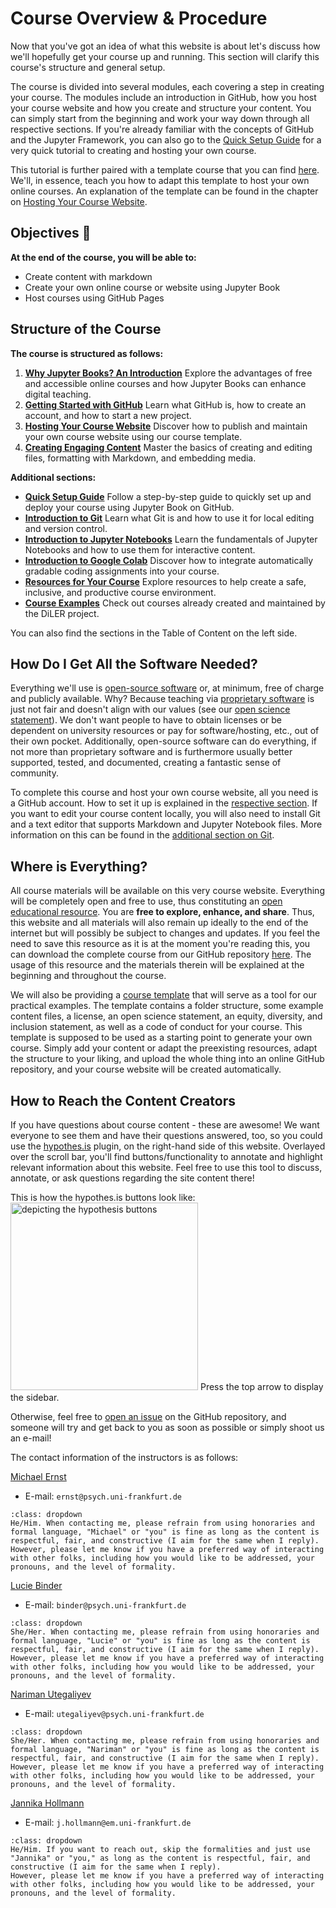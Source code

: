 # Course Overview & Procedure

Now that you've got an idea of what this website is about let's discuss how we'll hopefully get your course up and running. This section will clarify this course's structure and general setup.

The course is divided into several modules, each covering a step in creating your course. The modules include an introduction in GitHub, how you host your course website and how you create and structure your content. You can simply start from the beginning and work your way down through all respective sections. If you're already familiar with the concepts of GitHub and the Jupyter Framework, you can also go to the [Quick Setup Guide](https://diler-digitell.github.io/Jupyter-Book/quick_tutorial.html) for a very quick tutorial to creating and hosting your own course.

This tutorial is further paired with a template course that you can find [here](https://github.com/diler-digitell/course-template). We'll, in essence, teach you how to adapt this template to host your own online courses. An explanation of the template can be found in the chapter on [Hosting Your Course Website](https://diler-digitell.github.io/Jupyter-Book/content/host/intro).


## Objectives 📍

**At the end of the course, you will be able to:**

* Create content with markdown
* Create your own online course or website using Jupyter Book
* Host courses using GitHub Pages


## Structure of the Course

**The course is structured as follows:**

1) **[Why Jupyter Books? An Introduction](https://diler-digitell.github.io/Jupyter-Book/intro/whyjb)**
Explore the advantages of free and accessible online courses and how Jupyter Books can enhance digital teaching.
2) **[Getting Started with GitHub](https://diler-digitell.github.io/Jupyter-Book/content/github/intro)**
Learn what GitHub is, how to create an account, and how to start a new project.
3) **[Hosting Your Course Website](https://diler-digitell.github.io/Jupyter-Book/content/host/intro)**
Discover how to publish and maintain your own course website using our course template.
4) **[Creating Engaging Content](https://diler-digitell.github.io/Jupyter-Book/content/create/intro)**
Master the basics of creating and editing files, formatting with Markdown, and embedding media.

**Additional sections:** 
- **[Quick Setup Guide](https://diler-digitell.github.io/Jupyter-Book/content/additional/quick_tutorial)**
Follow a step-by-step guide to quickly set up and deploy your course using Jupyter Book on GitHub. 
- **[Introduction to Git](https://diler-digitell.github.io/Jupyter-Book/content/additional/git/intro)**
Learn what Git is and how to use it for local editing and version control.
- **[Introduction to Jupyter Notebooks](https://diler-digitell.github.io/Jupyter-Book/content/additional/jupyter_notebooks)**
Learn the fundamentals of Jupyter Notebooks and how to use them for interactive content.
- **[Introduction to Google Colab](https://diler-digitell.github.io/Jupyter-Book/content/additional/colab)**
Discover how to integrate automatically gradable coding assignments into your course.
- **[Resources for Your Course](https://diler-digitell.github.io/Jupyter-Book/resources/info)**
Explore resources to help create a safe, inclusive, and productive course environment. 
- **[Course Examples](https://diler-digitell.github.io/Jupyter-Book/resources/demo)**
Check out courses already created and maintained by the DiLER project.

You can also find the sections in the Table of Content on the left side. 


## How Do I Get All the Software Needed?

Everything we'll use is [open-source software](https://en.wikipedia.org/wiki/Open-source_software) or, at minimum, free of charge and publicly available. Why? Because teaching via [proprietary software](https://en.wikipedia.org/wiki/Proprietary_software) is just not fair and doesn't align with our values (see our [open science statement](https://diler-digitell.github.io/Jupyter-Book/resources/open_science.html)). We don't want people to have to obtain licenses or be dependent on university resources or pay for software/hosting, etc., out of their own pocket. Additionally, open-source software can do everything, if not more than proprietary software and is furthermore usually better supported, tested, and documented, creating a fantastic sense of community. 

To complete this course and host your own course website, all you need is a GitHub account. How to set it up is explained in the [respective section](https://github.com/diler-digitell/content/github/account). If you want to edit your course content locally, you will also need to install Git and a text editor that supports Markdown and Jupyter Notebook files. More information on this can be found in the [additional section on Git](https://diler-digitell.github.io/Jupyter-Book/content/additional/git/intro).


## Where is Everything?

All course materials will be available on this very course website. Everything will be completely open and free to use, thus constituting an [open educational resource](https://en.wikipedia.org/wiki/Open_educational_resources). You are **free to explore, enhance, and share**. Thus, this website and all materials will also remain up ideally to the end of the internet but will possibly be subject to changes and updates. If you feel the need to save this resource as it is at the moment you're reading this, you can download the complete course from our GitHub repository [here](https://github.com/DiLER-Digitell/Jupyter-Book). The usage of this resource and the materials therein will be explained at the beginning and throughout the course.

We will also be providing a [course template](https://github.com/diler-digitell/course-template) that will serve as a tool for our practical examples. The template contains a folder structure, some example content files, a license, an open science statement, an equity, diversity, and inclusion statement, as well as a code of conduct for your course.
This template is supposed to be used as a starting point to generate your own course. Simply add your content or adapt the preexisting resources, adapt the structure to your liking, and upload the whole thing into an online GitHub repository, and your course website will be created automatically.


## How to Reach the Content Creators

If you have questions about course content - these are awesome! We want everyone to see them and have their questions answered, too, so you could use the [hypothes.is](https://web.hypothes.is/) plugin, on the right-hand side of this website. Overlayed over the scroll bar, you'll find buttons/functionality to annotate and highlight relevant information about this website. Feel free to use this tool to discuss, annotate, or ask questions regarding the site content there!

This is how the hypothes.is buttons look like: <img src="https://github.com/DiLER-Digitell/Jupyter-Book/main/static/hypothesis.png?raw=true" alt="depicting the hypothesis buttons" class="bg-primary" width="300px"> Press the top arrow to display the sidebar.

Otherwise, feel free to [open an issue](https://github.com/DiLER-Digitell/Jupyter-Book/issues) on the GitHub repository, and someone will try and get back to you as soon as possible or simply shoot us an e-mail!

The contact information of the instructors is as follows:

[Michael Ernst](https://github.com/M-earnest)

- E-mail: `ernst@psych.uni-frankfurt.de`

```{admonition} How do we address one another?
:class: dropdown
He/Him. When contacting me, please refrain from using honoraries and formal language, "Michael" or "you" is fine as long as the content is respectful, fair, and constructive (I aim for the same when I reply).
However, please let me know if you have a preferred way of interacting with other folks, including how you would like to be addressed, your pronouns, and the level of formality.
```

[Lucie Binder](https://github.com/luciebinder)

- E-mail: `binder@psych.uni-frankfurt.de`

```{admonition} How do we address one another?
:class: dropdown
She/Her. When contacting me, please refrain from using honoraries and formal language, "Lucie" or "you" is fine as long as the content is respectful, fair, and constructive (I aim for the same when I reply).
However, please let me know if you have a preferred way of interacting with other folks, including how you would like to be addressed, your pronouns, and the level of formality.
```

[Nariman Utegaliyev](https://github.com/utegali)

- E-mail: `utegaliyev@psych.uni-frankfurt.de`

```{admonition} How do we address one another?
:class: dropdown
She/Her. When contacting me, please refrain from using honoraries and formal language, "Nariman" or "you" is fine as long as the content is respectful, fair, and constructive (I aim for the same when I reply).
However, please let me know if you have a preferred way of interacting with other folks, including how you would like to be addressed, your pronouns, and the level of formality.
```

[Jannika Hollmann](https://github.com/JannikaHollmann)

- E-mail: `j.hollmann@em.uni-frankfurt.de`

```{admonition} How do we address one another?
:class: dropdown
He/Him. If you want to reach out, skip the formalities and just use "Jannika" or "you," as long as the content is respectful, fair, and constructive (I aim for the same when I reply).
However, please let me know if you have a preferred way of interacting with other folks, including how you would like to be addressed, your pronouns, and the level of formality.
```